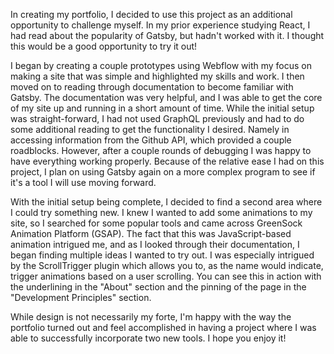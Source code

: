 In creating my portfolio, I decided to use this project as an additional opportunity to challenge myself. In my prior experience studying React, I had read about the popularity of Gatsby, but hadn't worked with it. I thought this would be a good opportunity to try it out!

I began by creating a couple prototypes using Webflow with my focus on making a site that was simple and highlighted my skills and work. I then moved on to reading through documentation to become familiar with Gatsby. The documentation was very helpful, and I was able to get the core of my site up and running in a short amount of time. While the initial setup was straight-forward, I had not used GraphQL previously and had to do some additional reading to get the functionality I desired. Namely in accessing information from the Github API, which provided a couple roadblocks. However, after a couple rounds of debugging I was happy to have everything working properly. Because of the relative ease I had on this project, I plan on using Gatsby again on a more complex program to see if it's a tool I will use moving forward.

With the initial setup being complete, I decided to find a second area where I could try something new. I knew I wanted to add some animations to my site, so I searched for some popular tools and came across GreenSock Animation Platform (GSAP). The fact that this was JavaScript-based animation intrigued me, and as I looked through their documentation, I began finding multiple ideas I wanted to try out. I was especially intrigued by the ScrollTrigger plugin which allows you to, as the name would indicate, trigger animations based on a user scrolling. You can see this in action with the underlining in the "About" section and the pinning of the page in the "Development Principles" section.

While design is not necessarily my forte, I'm happy with the way the portfolio turned out and feel accomplished in having a project where I was able to successfully incorporate two new tools. I hope you enjoy it!
